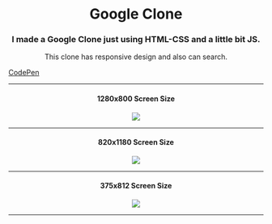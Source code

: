 <h1 align="center">Google Clone</h1>
<h3 align="center">I made a Google Clone just using HTML-CSS and a little bit JS.</h3>
<p align="center">This clone has responsive design and also can search.</p>
<a align="center" href="https://codepen.io/thenesern/pen/MWvbeLN">CodePen</a>

---

<h4 align="center">1280x800 Screen Size</h4>

<p align="center">
  <img src="https://raw.githubusercontent.com/thenesern/Google-Clone/master/images/1280x800/1.png" />
</p>
           
---
           
<h4 align="center">820x1180 Screen Size</h4>

<p align="center">
  <img src="https://raw.githubusercontent.com/thenesern/Google-Clone/master/images/820x1180/2.png" />
</p>

---

<h4 align="center">375x812 Screen Size</h4>

<p align="center">
  <img src="https://raw.githubusercontent.com/thenesern/Google-Clone/master/images/375x812/3.png" />
</p>
           
----
